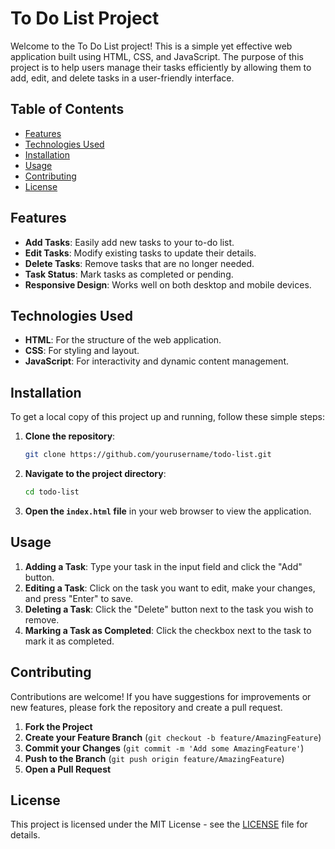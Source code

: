 # To Do List Project

Welcome to the To Do List project! This is a simple yet effective web application built using HTML, CSS, and JavaScript. The purpose of this project is to help users manage their tasks efficiently by allowing them to add, edit, and delete tasks in a user-friendly interface.

## Table of Contents

- [Features](#features)
- [Technologies Used](#technologies-used)
- [Installation](#installation)
- [Usage](#usage)
- [Contributing](#contributing)
- [License](#license)

## Features

- **Add Tasks**: Easily add new tasks to your to-do list.
- **Edit Tasks**: Modify existing tasks to update their details.
- **Delete Tasks**: Remove tasks that are no longer needed.
- **Task Status**: Mark tasks as completed or pending.
- **Responsive Design**: Works well on both desktop and mobile devices.

## Technologies Used

- **HTML**: For the structure of the web application.
- **CSS**: For styling and layout.
- **JavaScript**: For interactivity and dynamic content management.

## Installation

To get a local copy of this project up and running, follow these simple steps:

1. **Clone the repository**:
   ```bash
   git clone https://github.com/yourusername/todo-list.git
   ```

2. **Navigate to the project directory**:
   ```bash
   cd todo-list
   ```

3. **Open the `index.html` file** in your web browser to view the application.

## Usage

1. **Adding a Task**: Type your task in the input field and click the "Add" button.
2. **Editing a Task**: Click on the task you want to edit, make your changes, and press "Enter" to save.
3. **Deleting a Task**: Click the "Delete" button next to the task you wish to remove.
4. **Marking a Task as Completed**: Click the checkbox next to the task to mark it as completed.

## Contributing

Contributions are welcome! If you have suggestions for improvements or new features, please fork the repository and create a pull request. 

1. **Fork the Project**
2. **Create your Feature Branch** (`git checkout -b feature/AmazingFeature`)
3. **Commit your Changes** (`git commit -m 'Add some AmazingFeature'`)
4. **Push to the Branch** (`git push origin feature/AmazingFeature`)
5. **Open a Pull Request**

## License

This project is licensed under the MIT License - see the [LICENSE](LICENSE) file for details.
